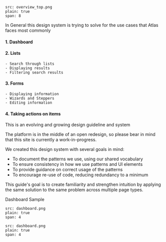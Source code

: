 ```image
src: overview_top.png
plain: true
span: 8
```

In General this design system is trying to solve for the use cases that Atlas faces most commonly

#### 1. Dashboard
#### 2. Lists
    - Search through lists
    - Displaying results
    - Filtering search results
#### 3. Forms
    - Displaying information
    - Wizards and Steppers
    - Editing information
#### 4. Taking actions on items


This is an evolving and growing design guideline and system

The platform is in the middle of an open redesign, so please bear in mind that this site is currently a work-in-progress.

We created this design system with several goals in mind:

* To document the patterns we use, using our shared vocabulary
* To ensure consistency in how we use patterns and UI elements
* To provide guidance on correct usage of the patterns
* To encourage re-use of code, reducing redundancy to a minimum

This guide's goal is to create familiarity and strengthen intuition by applying the same solution to the same problem across multiple page types.

Dashboard Sample

```image
src: dashboard.png
plain: true
span: 4
```

```image
src: dashboard.png
plain: true
span: 4
```
